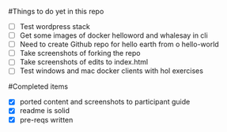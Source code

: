 #Things to do yet in this repo

- [ ] Test wordpress stack
- [ ] Get some images of docker helloword and whalesay in cli
- [ ] Need to create Github repo for hello earth from o hello-world
- [ ] Take screenshots of forking the repo
- [ ] Take screenshots of edits to index.html
- [ ] Test windows and mac docker clients with hol exercises

#Completed items
- [x] ported content and screenshots to participant guide
- [x] readme is solid
- [x] pre-reqs written
